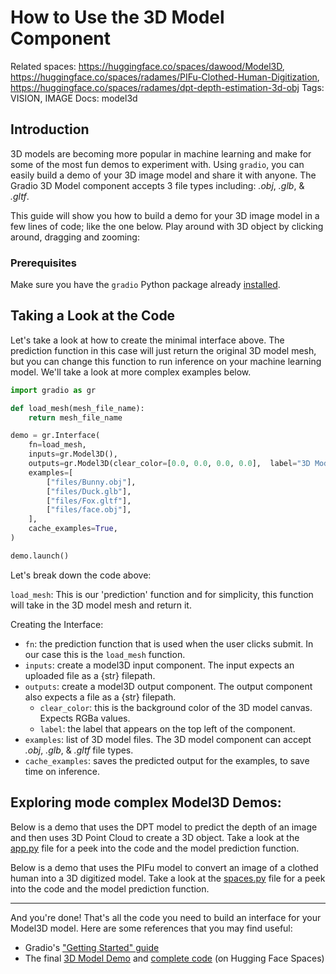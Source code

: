 # How to Use the 3D Model Component

Related spaces: https://huggingface.co/spaces/dawood/Model3D, https://huggingface.co/spaces/radames/PIFu-Clothed-Human-Digitization, https://huggingface.co/spaces/radames/dpt-depth-estimation-3d-obj
Tags: VISION, IMAGE
Docs: model3d

## Introduction

3D models are becoming more popular in machine learning and make for some of the most fun demos to experiment with. Using `gradio`, you can easily build a demo of your 3D image model and share it with anyone. The Gradio 3D Model component accepts 3 file types including: *.obj*, *.glb*, & *.gltf*.

This guide will show you how to build a demo for your 3D image model in a few lines of code; like the one below. Play around with 3D object by clicking around, dragging and zooming:

<gradio-app space="dawood/Model3D"> </gradio-app>

### Prerequisites

Make sure you have the `gradio` Python package already [installed](/getting_started).


## Taking a Look at the Code

Let's take a look at how to create the minimal interface above. The prediction function in this case will just return the original 3D model mesh, but you can change this function to run inference on your machine learning model. We'll take a look at more complex examples below.

```python
import gradio as gr

def load_mesh(mesh_file_name):
    return mesh_file_name

demo = gr.Interface(
    fn=load_mesh,
    inputs=gr.Model3D(),
    outputs=gr.Model3D(clear_color=[0.0, 0.0, 0.0, 0.0],  label="3D Model"),
    examples=[
        ["files/Bunny.obj"],
        ["files/Duck.glb"],
        ["files/Fox.gltf"],
        ["files/face.obj"],
    ],
    cache_examples=True,
)

demo.launch()
```

Let's break down the code above:

`load_mesh`: This is our 'prediction' function and for simplicity, this function will take in the 3D model mesh and return it.

Creating the Interface:

* `fn`: the prediction function that is used when the user clicks submit. In our case this is the `load_mesh` function.
* `inputs`: create a model3D input component. The input expects an uploaded file as a {str} filepath.
* `outputs`: create a model3D output component. The output component also expects a file as a {str} filepath.
  * `clear_color`: this is the background color of the 3D model canvas. Expects RGBa values.
  * `label`: the label that appears on the top left of the component.
* `examples`: list of 3D model files. The 3D model component can accept *.obj*, *.glb*, & *.gltf* file types.
* `cache_examples`: saves the predicted output for the examples, to save time on inference.


## Exploring mode complex Model3D Demos:

Below is a demo that uses the DPT model to predict the depth of an image and then uses 3D Point Cloud to create a 3D object. Take a look at the [app.py](https://huggingface.co/spaces/radames/dpt-depth-estimation-3d-obj/blob/main/app.py) file for a peek into the code and the model prediction function.
<gradio-app space="radames/dpt-depth-estimation-3d-obj"> </gradio-app>

Below is a demo that uses the PIFu model to convert an image of a clothed human into a 3D digitized model. Take a look at the [spaces.py](https://huggingface.co/spaces/radames/PIFu-Clothed-Human-Digitization/blob/main/PIFu/spaces.py) file for a peek into the code and the model prediction function.

<gradio-app space="radames/PIFu-Clothed-Human-Digitization"> </gradio-app>

----------

And you're done! That's all the code you need to build an interface for your Model3D model. Here are some references that you may find useful:

* Gradio's ["Getting Started" guide](https://gradio.app/getting_started/)
* The final [3D Model Demo](https://huggingface.co/spaces/dawood/Model3D) and [complete code](https://huggingface.co/spaces/dawood/Model3D/tree/main) (on Hugging Face Spaces)
